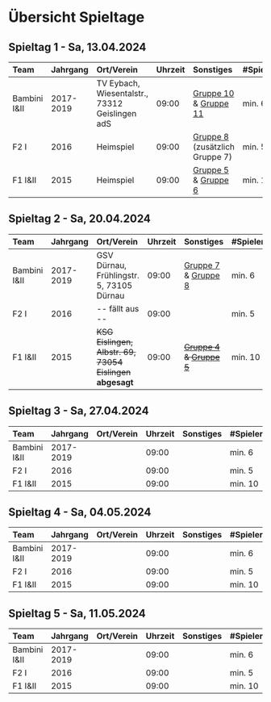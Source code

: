 # Übersicht Spieltage

## Spieltag 1 - Sa, 13.04.2024

| Team         | Jahrgang  | Ort/Verein                                     | Uhrzeit | Sonstiges                                                                                                           | #Spieler |
| :----------- | :-------- | :--------------------------------------------- | :------ | :------------------------------------------------------------------------------------------------------------------ | :------- |
| Bambini I&II | 2017-2019 | TV Eybach, Wiesentalstr., 73312 Geislingen adS | 09:00   | [Gruppe 10](Spieltag%201/Bambini_Gruppe10.pdf) & [Gruppe 11](Spieltag%201/Bambini_Gruppe11.pdf)                     | min. 6   |
| F2 I         | 2016      | Heimspiel                                      | 09:00   | [Gruppe 8](Spieltag%201/vorläufiger_F2_Spielplan_Runde1_Gruppe8.pdf) (zusätzlich Gruppe 7)                          | min. 5   |
| F1 I&II      | 2015      | Heimspiel                                      | 09:00   | [Gruppe 5](Spieltag%201/F1_Spielplan_Runde1_Gruppe5.pdf) & [Gruppe 6](Spieltag%201/F1_Spielplan_Runde1_Gruppe6.pdf) | min. 10  |

## Spieltag 2 - Sa, 20.04.2024

| Team         | Jahrgang  | Ort/Verein                                                  | Uhrzeit | Sonstiges                                                                         | #Spieler |
| :----------- | :-------- | :---------------------------------------------------------- | :------ | :-------------------------------------------------------------------------------- | :------- |
| Bambini I&II | 2017-2019 | GSV Dürnau, Frühlingstr. 5, 73105 Dürnau                    | 09:00   | [Gruppe 7](Spieltag%202/Gruppe_Ba7.pdf) & [Gruppe 8](Spieltag%202/Gruppe_Ba8.pdf) | min. 6   |
| F2 I         | 2016      | -- fällt aus --                                             | 09:00   |                                                                                   | min. 5   |
| F1 I&II      | 2015      | ~~KSG Eislingen, Albstr. 69, 73054 Eislingen~~ **abgesagt** | 09:00   | ~~[Gruppe 4](Spieltag%202/Gruppe_4.pdf) & [Gruppe 5](Spieltag%202/Gruppe_5.pdf)~~ | min. 10  |

## Spieltag 3 - Sa, 27.04.2024

| Team         | Jahrgang  | Ort/Verein | Uhrzeit | Sonstiges | #Spieler |
| :----------- | :-------- | :--------- | :------ | :-------- | :------- |
| Bambini I&II | 2017-2019 |            | 09:00   |           | min. 6   |
| F2 I         | 2016      |            | 09:00   |           | min. 5   |
| F1 I&II      | 2015      |            | 09:00   |           | min. 10  |

## Spieltag 4 - Sa, 04.05.2024

| Team         | Jahrgang  | Ort/Verein | Uhrzeit | Sonstiges | #Spieler |
| :----------- | :-------- | :--------- | :------ | :-------- | :------- |
| Bambini I&II | 2017-2019 |            | 09:00   |           | min. 6   |
| F2 I         | 2016      |            | 09:00   |           | min. 5   |
| F1 I&II      | 2015      |            | 09:00   |           | min. 10  |

## Spieltag 5 - Sa, 11.05.2024

| Team         | Jahrgang  | Ort/Verein | Uhrzeit | Sonstiges | #Spieler |
| :----------- | :-------- | :--------- | :------ | :-------- | :------- |
| Bambini I&II | 2017-2019 |            | 09:00   |           | min. 6   |
| F2 I         | 2016      |            | 09:00   |           | min. 5   |
| F1 I&II      | 2015      |            | 09:00   |           | min. 10  |
